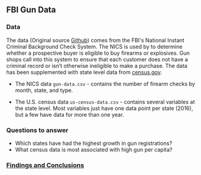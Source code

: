 ## FBI Gun Data

### Data

The data (Original source [Github](https://github.com/BuzzFeedNews/nics-firearm-background-checks/blob/master/README.md)) comes from the FBI's National Instant Criminal Background Check System. The NICS is used by to determine whether a prospective buyer is eligible to buy firearms or explosives. Gun shops call into this system to ensure that each customer does not have a criminal record or isn’t otherwise ineligible to make a purchase. The data has been supplemented with state level data from [census.gov](https://www.census.gov/).


* The NICS data `gun-data.csv` - contains the number of firearm checks by month, state, and type.

* The U.S. census data `us-census-data.csv` - contains several variables at the state level. Most variables just have one data point per state (2016), but a few have data for more than one year.

### Questions to answer

* Which states have had the highest growth in gun registrations?
* What census data is most associated with high gun per capita?

### <a href="https://github.com/ayumiohashi/udacity-data-analyst/blob/master/04-fbi-gun-data-analysis/fbi-gun-data-analysis.ipynb">Findings and Conclusions</a>

